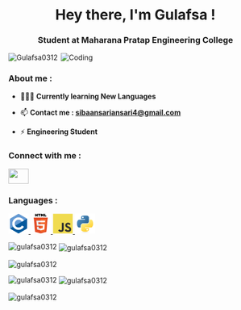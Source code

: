 <h1 align="center">Hey there, I'm Gulafsa !</h1>
<h3 align="center">Student at Maharana Pratap Engineering College</h3>
<img align="right" alt="Coding" width="400" src="https://github.com/Gulafsa0312/Gulafsa0312/blob/main/icon4.png">
<p align="left"> <img src="https://komarev.com/ghpvc/?username=gulafsa0312&label=Profile%20views&color=0e75b6&style=flat" alt="Gulafsa0312" /> </p>
<h3 align="left">About me :</h3>

- 👨🏻‍💻 **Currently learning New Languages**

- 📫 **Contact me : sibaansariansari4@gmail.com**

- ⚡ **Engineering Student**

<h3 align="left">Connect with me :</h3>
<p align="left">
<a href="https://instagram.com/its_mehvish_02_" target="blank"><img align="center" src="https://raw.githubusercontent.com/rahuldkjain/github-profile-readme-generator/master/src/images/icons/Social/instagram.svg" alt="" height="30" width="40" /></a>
</p>

<h3 align="left">Languages :</h3>
<p align="left"><a href="https://www.cprogramming.com/" target="_blank" rel="noreferrer"> <img src="https://raw.githubusercontent.com/devicons/devicon/master/icons/c/c-original.svg" alt="c" width="40" height="40"/>
</a> <a href="https://www.w3.org/html/" target="_blank" rel="noreferrer"> <img src="https://raw.githubusercontent.com/devicons/devicon/master/icons/html5/html5-original-wordmark.svg" alt="html5" width="40" height="40"/>
</a><a href="https://developer.mozilla.org/en-US/docs/Web/JavaScript" target="_blank" rel="noreferrer"> <img src="https://raw.githubusercontent.com/devicons/devicon/master/icons/javascript/javascript-original.svg" alt="javascript" width="40" height="40"/> </a>
  <a href="https://www.python.org" target="_blank" rel="noreferrer"> <img src="https://raw.githubusercontent.com/devicons/devicon/master/icons/python/python-original.svg" alt="python" width="40" height="40"/> </a>
</p>

 
<p><img align="left" src="https://github-readme-stats.vercel.app/api/top-langs?username=gulafsa0312&show_icons=true&locale=en&layout=compact" alt="gulafsa0312" /></p>

<p>&nbsp;<img align="center" src="https://github-readme-stats.vercel.app/api?username=gulafsa0312&show_icons=true&locale=en" alt="gulafsa0312" /></p>

<p><img align="center" src="https://github-readme-streak-stats.herokuapp.com/?user=gulafsa0312&" alt="gulafsa0312" /></p>


<p><img align="left" src="https://github-readme-stats.vercel.app/api/top-langs?username=gulafsa0312&show_icons=true&locale=en&layout=compact" alt="gulafsa0312" /></p>

<p>&nbsp;<img align="center" src="https://github-readme-stats.vercel.app/api?username=gulafsa0312&show_icons=true&locale=en" alt="gulafsa0312" /></p>

<p><img align="center" src="https://github-readme-streak-stats.herokuapp.com/?user=gulafsa0312&" alt="gulafsa0312" /></p>
